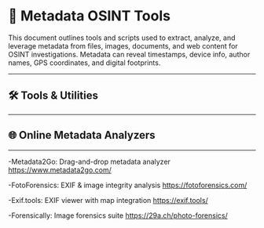 # 🧾 Metadata OSINT Tools

This document outlines tools and scripts used to extract, analyze, and leverage metadata from files, images, documents, and web content for OSINT investigations. Metadata can reveal timestamps, device info, author names, GPS coordinates, and digital footprints.

---

## 🛠️ Tools & Utilities
---
## 🌐 Online Metadata Analyzers
---
  -Metadata2Go:	Drag-and-drop metadata analyzer	https://www.metadata2go.com/
  
  -FotoForensics:	EXIF & image integrity analysis	https://fotoforensics.com/
  
  -Exif.tools:	EXIF viewer with map integration	https://exif.tools/
  
  -Forensically:	Image forensics suite	https://29a.ch/photo-forensics/
